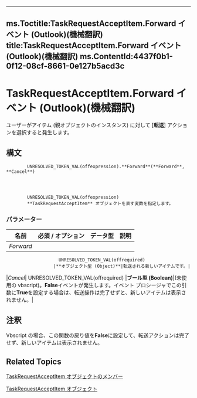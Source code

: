 

---
ms.Toctitle:TaskRequestAcceptItem.Forward イベント (Outlook)(機械翻訳)
title:TaskRequestAcceptItem.Forward イベント (Outlook)(機械翻訳)
ms.ContentId:4437f0b1-0f12-08cf-8661-0e127b5acd3c
---
# TaskRequestAcceptItem.Forward イベント (Outlook)(機械翻訳)




ユーザーがアイテム (親オブジェクトのインスタンス) に対して [**転送**] アクションを選択すると発生します。

## 構文

            UNRESOLVED_TOKEN_VAL(offexpression).**Forward**(**Forward**, **Cancel**)




            UNRESOLVED_TOKEN_VAL(offexpression)
            **TaskRequestAcceptItem** オブジェクトを表す変数を指定します。

### パラメーター

|**名前**|**必須 / オプション**|**データ型**|**説明**|
|---|---|---|---|
|*Forward*|
                        UNRESOLVED_TOKEN_VAL(offrequired)
                      |**オブジェクト型 (Object)**|転送される新しいアイテムです。|
|*Cancel*|
                        UNRESOLVED_TOKEN_VAL(offrequired)
                      |**ブール型 (Boolean)**|(未使用の vbscript)。**False**イベントが発生します。イベント プロシージャでこの引数に**True**を設定する場合は、転送操作は完了せずと、新しいアイテムは表示されません。|





## 注釈
Vbscript の場合、この関数の戻り値を**False**に設定して、転送アクションは完了せず、新しいアイテムは表示されません。



## Related Topics

[TaskRequestAcceptItem オブジェクトのメンバー](fe91c4cc-f505-11d8-0d0a-84fc4d355651.md)

[TaskRequestAcceptItem オブジェクト](a2905f72-0a67-b07d-7f85-84fe4de17c25.md)




